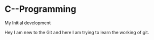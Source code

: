 # C--Programming
My Initial development

Hey I am new to the Git and here I am trying to learn the working of git.
